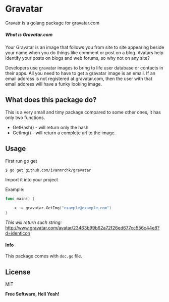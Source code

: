 # Gravatar



Gravatr is a golang package for gravatar.com

##### What is Gravatar.com
Your Gravatar is an image that follows you from site to site appearing beside your name when you do things like comment or post on a blog. Avatars help identify your posts on blogs and web forums, so why not on any site?

Developers use gravatar images to bring to life user database or contacts in their apps. All you need to have to get a gravatar image is an email. If an email address is not registered at gravatar.com, then the user with that email address will have a funky looking image.

## What does this package do?

This is a very small and timy package compared to some other ones, it has only two functions.
- GetHash() - will return only the hash  
- GetImg() - will return a complete url to the image.

## Usage
First run go get
```sh
$ go get github.com/ivanmrchk/gravatar
```
Import it into your project

Example:
```Go
func main() {

	x := gravatar.GetImg("example@example.com")
}
```
*This will return such string:* http://www.gravatar.com/avatar/23463b99b62a72f26ed677cc556c44e8?d=identicon

#### Info
This package comes with `doc.go` file.

License
----

MIT


**Free Software, Hell Yeah!**

[//]: # (These are reference links used in the body of this note and get stripped out when the markdown processor does its job. There is no need to format nicely because it shouldn't be seen. Thanks SO - http://stackoverflow.com/questions/4823468/store-comments-in-markdown-syntax)


   [dill]: <https://github.com/joemccann/dillinger>
   [git-repo-url]: <https://github.com/joemccann/dillinger.git>
   [john gruber]: <http://daringfireball.net>
   [@thomasfuchs]: <http://twitter.com/thomasfuchs>
   [df1]: <http://daringfireball.net/projects/markdown/>
   [markdown-it]: <https://github.com/markdown-it/markdown-it>
   [Ace Editor]: <http://ace.ajax.org>
   [node.js]: <http://nodejs.org>
   [Twitter Bootstrap]: <http://twitter.github.com/bootstrap/>
   [keymaster.js]: <https://github.com/madrobby/keymaster>
   [jQuery]: <http://jquery.com>
   [@tjholowaychuk]: <http://twitter.com/tjholowaychuk>
   [express]: <http://expressjs.com>
   [AngularJS]: <http://angularjs.org>
   [Gulp]: <http://gulpjs.com>

   [PlDb]: <https://github.com/joemccann/dillinger/tree/master/plugins/dropbox/README.md>
   [PlGh]:  <https://github.com/joemccann/dillinger/tree/master/plugins/github/README.md>
   [PlGd]: <https://github.com/joemccann/dillinger/tree/master/plugins/googledrive/README.md>
   [PlOd]: <https://github.com/joemccann/dillinger/tree/master/plugins/onedrive/README.md>
